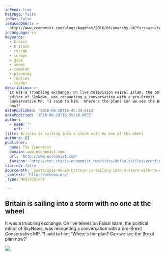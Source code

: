 ```yaml
---
inFeed: true
hasPage: false
inNav: false
isBasedOnUrl: >-
  http://www.economist.com/blogs/bagehot/2016/06/anarchy-uk?fsrc=scn/tw_ec/britain_is_sailing_into_a_storm_with_no_one_at_the_wheel
inLanguage: en
keywords:
  - brexit
  - britain
  - resign
  - corbyn
  - gove
  - seems
  - cameron
  - planning
  - replies
  - leader
description: >-
  It was a troubling exchange. On live television Faisal Islam, the political
  editor of SkyNews, was recounting a conversation with a pro-Brexit
  Conservative MP. "I said to him: 'Where's the plan? Can we see the Brexit plan
  now?'
datePublished: '2016-06-28T16:40:34.611Z'
dateModified: '2016-06-28T16:39:16.683Z'
author:
  - name: ''
    url: ''
title: Britain is sailing into a storm with no one at the wheel
authors: []
publisher:
  name: The Economist
  domain: www.economist.com
  url: 'http://www.economist.com'
  favicon: 'http://cdn.static-economist.com/sites/default/files/econfinal_favicon.ico'
starred: false
sourcePath: _posts/2016-06-28-britain-is-sailing-into-a-storm-with-no-one-at-the-wheel.md
_context: 'http://schema.org'
_type: MediaObject

---
```

<article style=""><h1>Britain is sailing into a storm with no one at the wheel</h1><p>It was a troubling exchange. On live television Faisal Islam, the political editor of SkyNews, was recounting a conversation with a pro-Brexit Conservative MP. "I said to him: 'Where's the plan? Can we see the Brexit plan now?'</p><img src="https://imgflo.herokuapp.com/graph/vahj1ThiexotieMo/adae0ef15f8a283d5646e4cd3f41c2ba/croprotate.jpg?cropheight=626&amp;cropwidth=1200&amp;degrees=0&amp;input=http%3A%2F%2Fcdn.static-economist.com%2Fsites%2Fdefault%2Ffiles%2Fcf_images%2Fimages-magazine%2F2016%2F07%2F02%2FBR%2F20160702_BRP505_facebook.jpg&amp;x=0&amp;y=0" /></article>